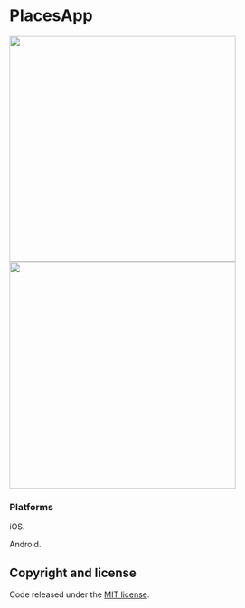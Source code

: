 # PlacesApp

<img src="images/ios.gif" Width="400" />
<img src="images/android.gif" Width="400" />

### Platforms

iOS.

Android.

## Copyright and license

Code released under the [MIT license](https://opensource.org/licenses/MIT).